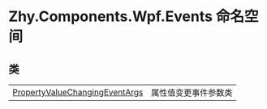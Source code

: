 # Zhy.Components.Wpf.Events 命名空间






## 类
<table>
<tr>
<td><a href="T_Zhy_Components_Wpf_Events_PropertyValueChangingEventArgs.md">PropertyValueChangingEventArgs</a></td>
<td>属性值变更事件参数类</td></tr>
</table>